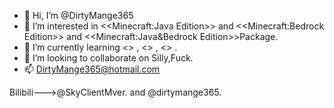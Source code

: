 - 👋 Hi, I’m @DirtyMange365
- 👀 I’m interested in <<Minecraft:Java Edition>> and <<Minecraft:Bedrock Edition>> and <<Minecraft:Java&Bedrock Edition>>Package.
- 🌱 I’m currently learning <<Java>> , <<Python>> , <<Kittken>> .
- 💞️ I’m looking to collaborate on Silly,Fuck.
- 📫 DirtyMange365@hotmail.com

<!---
DirtyMange365/DirtyMange365 is a ✨ special ✨ repository because its `README.md` (this file) appears on your GitHub profile.
You can click the Preview link to take a look at your changes.
--->
Bilibili--->@SkyClientMver. and @dirtymange365.
